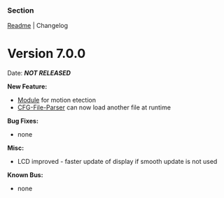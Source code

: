 ### Section

[Readme](README.md) | Changelog

# Version 7.0.0

Date: ***NOT RELEASED***

**New Feature:**

 - [Module](src/modules/movement_detection/readme/readme_movement_detection.md) for motion etection
 - [CFG-File-Parser](src/modules/cfg_file_parser/readme/readme_cfg_file_parser.md) can now load another file at runtime

**Bug Fixes:**

 - none

**Misc:**

 - LCD improved - faster update of display if smooth update is not used

**Known Bus:**

 - none

